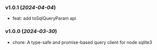 ### v1.0.1 (_2024-04-04_)

- feat: add toSqlQueryParam api

### v1.0.0 (_2024-03-30_)

- chore: A type-safe and promise-based query client for node sqlite3

